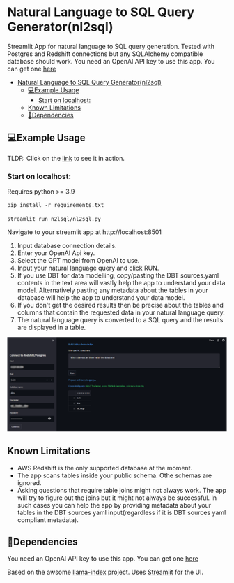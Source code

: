 
# Natural Language to SQL Query Generator(nl2sql)
Streamlit App for natural language to SQL query generation. Tested with Postgres and Redshift connections but any SQLAlchemy compatible database should work. You need an OpenAI API key to use this app. You can get one [here](https://platform.openai.com/)

- [Natural Language to SQL Query Generator(nl2sql)](#natural-language-to-sql-query-generatornl2sql)
  - [💻Example Usage](#example-usage)
    - [Start on localhost:](#start-on-localhost)
  - [Known Limitations](#known-limitations)
  - [🔧Dependencies](#dependencies)

## 💻Example Usage

TLDR: Click on the [link](https://nl2sql-sagedata.streamlit.app/) to see it in action.

### Start on localhost:

Requires python >= 3.9

```
pip install -r requirements.txt

streamlit run n2lsql/nl2sql.py
```

Navigate to your streamlit app at http://localhost:8501


1. Input database connection details.
2. Enter your OpenAI Api key.
3. Select the GPT model from OpenAI to use.
4. Input your natural language query and click RUN.
5. If you use DBT for data modelling, copy/pasting the DBT sources.yaml contents in the text area will vastly help the app to understand your data model. Alternatively pasting any metadata about the tables in your database will help the app to understand your data model.
6. If you don't get the desired results then be precise about the tables and columns that contain the requested data in your natural language query.
7. The natural language query is converted to a SQL query and the results are displayed in a table.




![](docs/img/nl2sql.png)

## Known Limitations
- AWS Redshift is the only supported database at the moment.
- The app scans tables inside your public schema. Othe schemas are ignored.
- Asking questions that require table joins might not always work. The app will try to figure out the joins but it might not always be successful. In such cases you can help the app by providing metadata about your tables in the DBT sources yaml input(regardless if it is DBT sources yaml compliant metadata).

## 🔧Dependencies
You need an OpenAI API key to use this app. You can get one [here](https://platform.openai.com/)

Based on the awsome [llama-index](https://github.com/jerryjliu/llama_index) project. Uses [Streamlit](https://streamlit.io/) for the UI.
